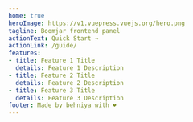 ```yaml
---
home: true
heroImage: https://v1.vuepress.vuejs.org/hero.png
tagline: Boomjar frontend panel
actionText: Quick Start →
actionLink: /guide/
features:
- title: Feature 1 Title
  details: Feature 1 Description
- title: Feature 2 Title
  details: Feature 2 Description
- title: Feature 3 Title
  details: Feature 3 Description
footer: Made by behniya with ❤️
---
```

